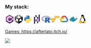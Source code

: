### My stack: 
<p align="left"><a href="https://github.com/MichalMSlusarski"> <img src="https://github.com/devicons/devicon/blob/master/icons/csharp/csharp-original.svg" alt="csharp" width="30" height="30"
<p align="left"><img src="https://github.com/devicons/devicon/blob/master/icons/unity/unity-original.svg" alt="unity" width="30" height="30"/
<p align="left"><img src="https://github.com/devicons/devicon/blob/master/icons/python/python-original.svg" alt="python" width="30" height="30"/
<p align="left"><img src="https://github.com/devicons/devicon/blob/master/icons/pandas/pandas-original.svg" alt="pandas" width="30" height="30"/
<p align="left"><img src="https://github.com/devicons/devicon/blob/master/icons/r/r-original.svg" alt="R" width="30" height="30"/
<p align="left"><img src="https://github.com/devicons/devicon/blob/master/icons/amazonwebservices/amazonwebservices-original.svg" alt="aws" width="30" height="30"/
<p align="left"><img src="https://github.com/devicons/devicon/blob/master/icons/googlecloud/googlecloud-original.svg" alt="gc" width="30" height="30"/
<p align="left"><img src="https://github.com/devicons/devicon/blob/master/icons/docker/docker-original.svg" alt="docker" width="30" height="30"/
<p align="left"><img src="https://github.com/devicons/devicon/blob/master/icons/linux/linux-original.svg" alt="gc" width="30" height="30"/>

Games: https://afterlato.itch.io/
   
![](https://komarev.com/ghpvc/?username=MichalMSlusarski&color=yellow) </br> 
